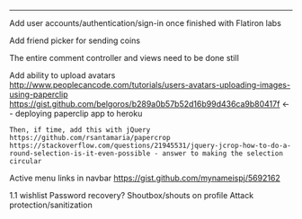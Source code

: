 

----

  Add user accounts/authentication/sign-in once finished with Flatiron labs

  Add friend picker for sending coins

  The entire comment controller and views need to be done still

  Add ability to upload avatars
    http://www.peoplecancode.com/tutorials/users-avatars-uploading-images-using-paperclip
    https://gist.github.com/belgoros/b289a0b57b52d16b99d436ca9b80417f <-- deploying paperclip app to heroku

    Then, if time, add this with jQuery
    https://github.com/rsantamaria/papercrop
    https://stackoverflow.com/questions/21945531/jquery-jcrop-how-to-do-a-round-selection-is-it-even-possible - answer to making the selection circular

  Active menu links in navbar
  https://gist.github.com/mynameispj/5692162

  1.1 wishlist
      Password recovery?
      Shoutbox/shouts on profile
      Attack protection/sanitization
